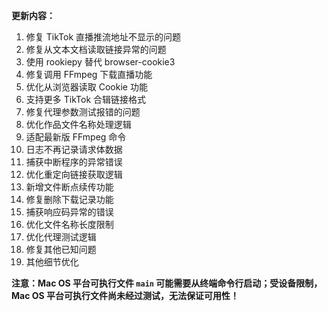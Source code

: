 **更新内容：**

1. 修复 TikTok 直播推流地址不显示的问题
2. 修复从文本文档读取链接异常的问题
3. 使用 rookiepy 替代 browser-cookie3
4. 修复调用 FFmpeg 下载直播功能
5. 优化从浏览器读取 Cookie 功能
6. 支持更多 TikTok 合辑链接格式
7. 修复代理参数测试报错的问题
8. 优化作品文件名称处理逻辑
9. 适配最新版 FFmpeg 命令
10. 日志不再记录请求体数据
11. 捕获中断程序的异常错误
12. 优化重定向链接获取逻辑
13. 新增文件断点续传功能
14. 修复删除下载记录功能
15. 捕获响应码异常的错误
16. 优化文件名称长度限制
17. 优化代理测试逻辑
18. 修复其他已知问题
19. 其他细节优化

<p><strong>注意：Mac OS 平台可执行文件 <code>main</code> 可能需要从终端命令行启动；受设备限制，Mac OS 平台可执行文件尚未经过测试，无法保证可用性！</strong></p>
